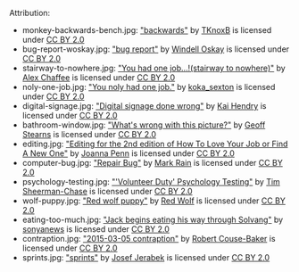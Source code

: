 Attribution:

- monkey-backwards-bench.jpg: ["backwards"](https://www.flickr.com/photos/tkb/17063787) by [TKnoxB](https://www.flickr.com/people/tkb/) is licensed under [CC BY 2.0](https://creativecommons.org/licenses/by/2.0)
- bug-report-woskay.jpg: ["bug report"](https://www.flickr.com/photos/oskay/253878224/) by [Windell Oskay](https://www.flickr.com/people/oskay/) is licensed under [CC BY 2.0](https://creativecommons.org/licenses/by/2.0)
- stairway-to-nowhere.jpg: ["You had one job\...!(stairway to nowhere)"](https://www.flickr.com/photos/alexchaffee/22466115412) by [Alex Chaffee](https://www.flickr.com/people/alexchaffee/) is licensed under [CC BY 2.0](https://creativecommons.org/licenses/by/2.0)
- noly-one-job.jpg: ["You noly had one job."](https://www.flickr.com/photos/ikoka/15668914829) by [koka\_sexton](https://www.flickr.com/people/ikoka/) is licensed under [CC BY 2.0](https://creativecommons.org/licenses/by/2.0)
- digital-signage.jpg: ["Digital signage done wrong"](https://www.flickr.com/photos/hendry/1028035206) by [Kai Hendry](https://www.flickr.com/people/hendry/) is licensed under [CC BY 2.0](https://creativecommons.org/licenses/by/2.0)
- bathroom-window.jpg: ["What's wrong with this picture?"](https://www.flickr.com/photos/tensafefrogs/3960980431) by [Geoff Stearns](https://www.flickr.com/people/tensafefrogs/) is licensed under [CC BY 2.0](https://creativecommons.org/licenses/by/2.0)
- editing.jpg: ["Editing for the 2nd edition of How To Love Your Job or Find A New One"](https://www.flickr.com/photos/38314728@N08/6924714676) by [Joanna Penn](https://www.flickr.com/people/38314728@N08/) is licensed under [CC BY 2.0](https://creativecommons.org/licenses/by/2.0)
- computer-bug.jpg: ["Repair Bug"](https://www.flickr.com/photos/azrainman/993139790/) by [Mark Rain](https://www.flickr.com/people/azrainman/) is licensed under [CC BY 2.0](https://creativecommons.org/licenses/by/2.0)
- psychology-testing.jpg: ["'Volunteer Duty' Psychology Testing"](https://www.flickr.com/photos/tim_uk/8135755109) by [Tim Sheerman-Chase](https://www.flickr.com/people/tim_uk/) is licensed under [CC BY 2.0](https://creativecommons.org/licenses/by/2.0)
- wolf-puppy.jpg: ["Red wolf puppy"](https://www.flickr.com/photos/trackthepack/7747771604) by [Red Wolf](https://www.flickr.com/people/trackthepack/) is licensed under [CC BY 2.0](https://creativecommons.org/licenses/by/2.0)
- eating-too-much.jpg: ["Jack begins eating his way through Solvang"](https://www.flickr.com/photos/sonyanews/17784473478) by [sonyanews](https://www.flickr.com/people/sonyanews/) is licensed under [CC BY 2.0](https://creativecommons.org/licenses/by/2.0)
- contraption.jpg: ["2015-03-05 contraption"](https://www.flickr.com/photos/29233640@N07/16707597726) by [Robert Couse-Baker](https://www.flickr.com/people/29233640@N07/) is licensed under [CC BY 2.0](https://creativecommons.org/licenses/by/2.0)
- sprints.jpg: ["sprints"](https://www.flickr.com/photos/pepej/21647810469) by [Josef Jerabek](https://www.flickr.com/people/pepej/) is licensed under [CC BY 2.0](https://creativecommons.org/licenses/by/2.0)




